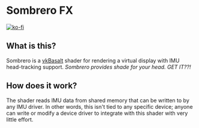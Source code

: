 # Sombrero FX

[![ko-fi](https://ko-fi.com/img/githubbutton_sm.svg)](https://ko-fi.com/U7U8OVC0L)

## What is this?

Sombrero is a [vkBasalt](https://github.com/DadSchoorse/vkBasalt) shader for rendering a virtual display with IMU head-tracking support. *Sombrero provides shade for your head. GET IT??!*

## How does it work?

The shader reads IMU data from shared memory that can be written to by any IMU driver. In other words, this isn't tied to any specific device; anyone can write or modify a device driver to integrate with this shader with very little effort.